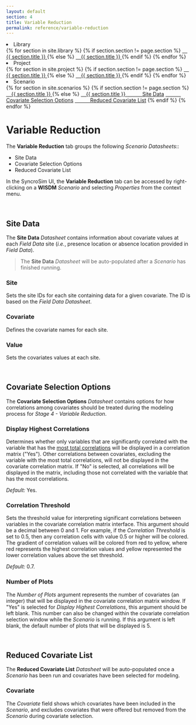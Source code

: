 ```yaml
---
layout: default
section: 4
title: Variable Reduction
permalink: reference/variable-reduction
---
```


<!--- Sidebar Navigation Menu --->
<div class="sidenav">
    <li>Library</li>
    {% for section in site.library %}
        {% if section.section != page.section %}
            <a href="{{site.baseurl}}{{ section.url }}"> &emsp;{{ section.title }} </a>
        {% else %}
            <a class="selected" href="{{site.baseurl}}{{ section.url }}"> &emsp;{{ section.title }} </a>
        {% endif %}
    {% endfor %}
    <li>Project</li>
    {% for section in site.project %}
        {% if section.section != page.section %}
            <a href="{{site.baseurl}}{{ section.url }}"> &emsp;{{ section.title }} </a>
        {% else %}
            <a class="selected" href="{{site.baseurl}}{{ section.url }}"> &emsp;{{ section.title }} </a>
        {% endif %}
    {% endfor %}
    <li>Scenario</li>
    {% for section in site.scenarios %}
        {% if section.section != page.section %}
            <a href="{{site.baseurl}}{{ section.url }}"> &emsp;{{ section.title }} </a>
        {% else %}
            <a class="selected" href="{{site.baseurl}}{{ section.url }}"> &emsp;{{ section.title }} </a>
            <a href="#heading01"> &emsp;&emsp;&emsp;Site Data</a>
            <a href="#heading02"> &emsp;&emsp;&emsp;Covariate Selection Options</a>
            <a href="#heading03"> &emsp;&emsp;&emsp;Reduced Covariate List</a>
        {% endif %}
    {% endfor %}
</div>

# **Variable Reduction**

The **Variable Reduction** tab groups the following *Scenario Datasheets*::
* Site Data
* Covariate Selection Options
* Reduced Covariate List

In the SyncroSim UI, the **Variable Reduction** tab can be accessed by right-clicking on a **WISDM** *Scenario* and selecting *Properties* from the context menu.

<br>

<p id="heading01"> <h2><b>Site Data</b></h2> </p>

The **Site Data** *Datasheet* contains information about covariate values at each *Field Data* site (*i.e.*, presence location or absence location provided in *Field Data*). 
> The **Site Data** *Datasheet* will be auto-populated after a *Scenario* has finished running. 

### **Site**
Sets the site IDs for each site containing data for a given covariate. The ID is based on the *Field Data* *Datasheet*.

### **Covariate**
Defines the covariate names for each site.

### **Value**
Sets the covariates values at each site.

<br>

<p id="heading02"> <h2><b>Covariate Selection Options</b></h2> </p>

The **Covariate Selection Options** *Datasheet* contains options for how correlations among covariates should be treated during the modeling process for *Stage 4 - Variable Reduction*.

### **Display Highest Correlations**
Determines whether only variables that are significantly correlated with the variable that has the <u>most total correlations</u> will be displayed in a correlation matrix ("Yes"). Other correlations between covariates, excluding the variable with the most total correlations, will not be displayed in the covariate correlation matrix. If "No" is selected, all correlations will be displayed in the matrix, including those not correlated with the variable that has the most correlations. 

<div class=indentation> 
    <i>Default:</i> Yes.
</div>

### **Correlation Threshold**
Sets the threshold value for interpreting significant correlations between variables in the covariate correlation matrix interface. This argument should be a decimal between 0 and 1. For example, if the *Correlation Threshold* is set to 0.5, then any correlation cells with value 0.5 or higher will be colored. The gradient of correlation values will be colored from red to yellow, where red represents the highest correlation values and yellow represented the lower correlation values above the set threshold. 

<div class=indentation> 
    <i>Default:</i> 0.7.
</div>

### **Number of Plots**
The *Number of Plots* argument represents the number of covariates (an integer) that will be displayed in the covariate correlation matrix window. If "Yes" is selected for *Display Highest Correlations*, this argument should be left blank. This number can also be changed within the covariate correlation selection window while the *Scenario* is running. If this argument is left blank, the default number of plots that will be displayed is 5.

<br>

<p id="heading03"> <h2><b>Reduced Covariate List</b></h2> </p>

The **Reduced Covariate List** *Datasheet* will be auto-populated once a *Scenario* has been run and covariates have been selected for modeling. 

### **Covariate**
The *Covariate* field shows which covariates have been included in the *Scenario*, and excludes covariates that were offered but removed from the *Scenario* during covariate selection.

<br>
